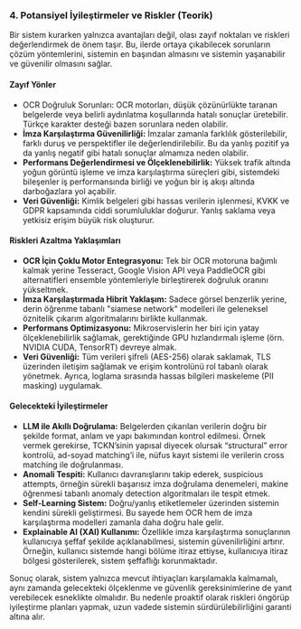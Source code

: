 ### 4. Potansiyel İyileştirmeler ve Riskler (Teorik)

Bir sistem kurarken yalnızca avantajları değil, olası zayıf noktaları ve riskleri değerlendirmek de önem taşır. Bu, ilerde ortaya çıkabilecek sorunların çözüm yöntemlerini, sistemin en başından almasını ve sistemin yaşanabilir ve güvenilir olmasını sağlar.

#### Zayıf Yönler
- OCR Doğruluk Sorunları: OCR motorları, düşük çözünürlükte taranan belgelerde veya belirli aydınlatma koşullarında hatalı sonuçlar üretebilir. Türkçe karakter desteği bazen sorunlara neden olabilir.
- **İmza Karşılaştırma Güvenilirliği:** İmzalar zamanla farklılık gösterilebilir, farklı duruş ve perspektifler ile değerlendirilebilir. Bu da yanlış pozitif ya da yanlış negatif gibi hatalı sonuçlar almamıza neden olabilir.
- **Performans Değerlendirmesi ve Ölçeklenebilirlik:** Yüksek trafik altında yoğun görüntü işleme ve imza karşılaştırma süreçleri gibi, sistemdeki bileşenler iş performansında birliği ve yoğun bir iş akışı altında darboğazlara yol açabilir.
- **Veri Güvenliği:** Kimlik belgeleri gibi hassas verilerin işlenmesi, KVKK ve GDPR kapsamında ciddi sorumluluklar doğurur. Yanlış saklama veya yetkisiz erişim büyük risk oluşturur.

#### Riskleri Azaltma Yaklaşımları
- **OCR İçin Çoklu Motor Entegrasyonu:** Tek bir OCR motoruna bağımlı kalmak yerine Tesseract, Google Vision API veya PaddleOCR gibi alternatifleri ensemble yöntemleriyle birleştirerek doğruluk oranını yükseltmek.
- **İmza Karşılaştırmada Hibrit Yaklaşım:** Sadece görsel benzerlik yerine, derin öğrenme tabanlı "siamese network" modelleri ile geleneksel öznitelik çıkarım algoritmalarını birlikte kullanmak.
- **Performans Optimizasyonu:** Mikroservislerin her biri için yatay ölçeklenebilirlik sağlamak, gerektiğinde GPU hızlandırmalı işleme (örn. NVIDIA CUDA, TensorRT) devreye almak.
- **Veri Güvenliği:** Tüm verileri şifreli (AES-256) olarak saklamak, TLS üzerinden iletişim sağlamak ve erişim kontrolünü rol tabanlı olarak yönetmek. Ayrıca, loglama sırasında hassas bilgileri maskeleme (PII masking) uygulamak.

#### Gelecekteki İyileştirmeler
- **LLM ile Akıllı Doğrulama:** Belgelerden çıkarılan verilerin doğru bir şekilde format, anlam ve yapı bakımından kontrol edilmesi. Örnek vermek gerekirse, TCKN’sinin yapısal diyecek olursak “structural” error kontrolü, ad-soyad matching’i ile, nüfus kayıt sistemi ile verilerin cross matching ile doğrulanması. 
- **Anomali Tespiti:** Kullanıcı davranışlarını takip ederek, suspicious attempts, örneğin sürekli başarısız imza doğrulama denemeleri, makine öğrenmesi tabanlı anomaly detection algoritmaları ile tespit etmek.
- **Self-Learning Sistem:** Doğru/yanlış etiketlemeler üzerinden sistemin kendini sürekli geliştirmesi. Bu sayede hem OCR hem de imza karşılaştırma modelleri zamanla daha doğru hale gelir.
- **Explainable AI (XAI) Kullanımı:** Özellikle imza karşılaştırma sonuçlarının kullanıcıya şeffaf şekilde açıklanabilmesi, sistemin güvenilirliğini artırır. Örneğin, kullanıcı sistemde hangi bölüme itiraz ettiyse, kullanıcıya itiraz bölgesi gösterilerek, sistem şeffaflığı korunmaktadır.

Sonuç olarak, sistem yalnızca mevcut ihtiyaçları karşılamakla kalmamalı, aynı zamanda gelecekteki ölçeklenme ve güvenlik gereksinimlerine de yanıt verebilecek esneklikte olmalıdır. Bu nedenle proaktif olarak riskleri öngörüp iyileştirme planları yapmak, uzun vadede sistemin sürdürülebilirliğini garanti altına alır.
